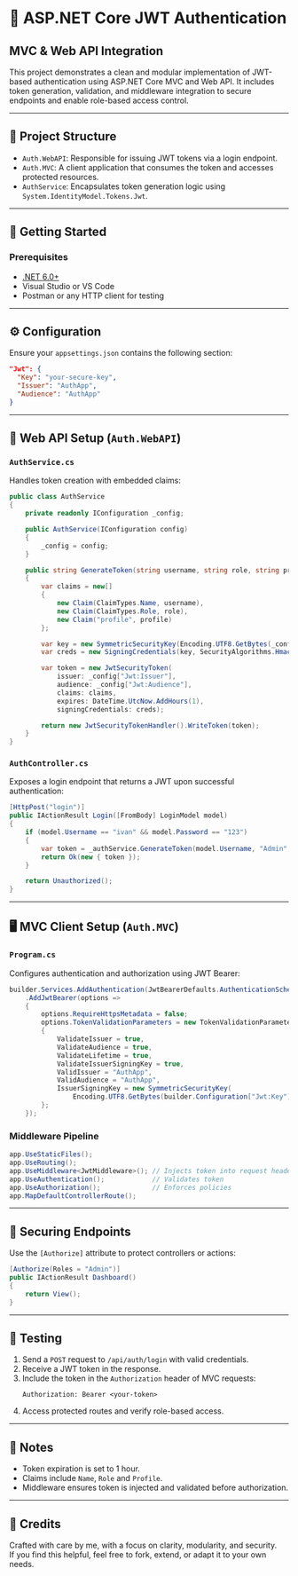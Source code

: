 # 🔐 ASP.NET Core JWT Authentication
## MVC & Web API Integration

This project demonstrates a clean and modular implementation of JWT-based authentication using ASP.NET Core MVC and Web API. It includes token generation, validation, and middleware integration to secure endpoints and enable role-based access control.

---

## 📁 Project Structure

- `Auth.WebAPI`: Responsible for issuing JWT tokens via a login endpoint.
- `Auth.MVC`: A client application that consumes the token and accesses protected resources.
- `AuthService`: Encapsulates token generation logic using `System.IdentityModel.Tokens.Jwt`.

---

## 🚀 Getting Started

### Prerequisites

- [.NET 6.0+](https://dotnet.microsoft.com/en-us/download)
- Visual Studio or VS Code
- Postman or any HTTP client for testing

---

## ⚙️ Configuration

Ensure your `appsettings.json` contains the following section:

```json
"Jwt": {
  "Key": "your-secure-key",
  "Issuer": "AuthApp",
  "Audience": "AuthApp"
}
```

---

## 🔧 Web API Setup (`Auth.WebAPI`)

### `AuthService.cs`

Handles token creation with embedded claims:

```csharp
public class AuthService
{
    private readonly IConfiguration _config;

    public AuthService(IConfiguration config)
    {
        _config = config;
    }

    public string GenerateToken(string username, string role, string profile)
    {
        var claims = new[]
        {
            new Claim(ClaimTypes.Name, username),
            new Claim(ClaimTypes.Role, role),
            new Claim("profile", profile)
        };

        var key = new SymmetricSecurityKey(Encoding.UTF8.GetBytes(_config["Jwt:Key"]));
        var creds = new SigningCredentials(key, SecurityAlgorithms.HmacSha256);

        var token = new JwtSecurityToken(
            issuer: _config["Jwt:Issuer"],
            audience: _config["Jwt:Audience"],
            claims: claims,
            expires: DateTime.UtcNow.AddHours(1),
            signingCredentials: creds);

        return new JwtSecurityTokenHandler().WriteToken(token);
    }
}
```

### `AuthController.cs`

Exposes a login endpoint that returns a JWT upon successful authentication:

```csharp
[HttpPost("login")]
public IActionResult Login([FromBody] LoginModel model)
{
    if (model.Username == "ivan" && model.Password == "123")
    {
        var token = _authService.GenerateToken(model.Username, "Admin", "Finance");
        return Ok(new { token });
    }

    return Unauthorized();
}
```

---

## 🖥️ MVC Client Setup (`Auth.MVC`)

### `Program.cs`

Configures authentication and authorization using JWT Bearer:

```csharp
builder.Services.AddAuthentication(JwtBearerDefaults.AuthenticationScheme)
    .AddJwtBearer(options =>
    {
        options.RequireHttpsMetadata = false;
        options.TokenValidationParameters = new TokenValidationParameters
        {
            ValidateIssuer = true,
            ValidateAudience = true,
            ValidateLifetime = true,
            ValidateIssuerSigningKey = true,
            ValidIssuer = "AuthApp",
            ValidAudience = "AuthApp",
            IssuerSigningKey = new SymmetricSecurityKey(
                Encoding.UTF8.GetBytes(builder.Configuration["Jwt:Key"]))
        };
    });
```

### Middleware Pipeline

```csharp
app.UseStaticFiles();
app.UseRouting();
app.UseMiddleware<JwtMiddleware>(); // Injects token into request headers
app.UseAuthentication();            // Validates token
app.UseAuthorization();             // Enforces policies
app.MapDefaultControllerRoute();
```

---

## 🔐 Securing Endpoints

Use the `[Authorize]` attribute to protect controllers or actions:

```csharp
[Authorize(Roles = "Admin")]
public IActionResult Dashboard()
{
    return View();
}
```

---

## 🧪 Testing

1. Send a `POST` request to `/api/auth/login` with valid credentials.
2. Receive a JWT token in the response.
3. Include the token in the `Authorization` header of MVC requests:
   ```
   Authorization: Bearer <your-token>
   ```
4. Access protected routes and verify role-based access.

---

## 📌 Notes

- Token expiration is set to 1 hour.
- Claims include `Name`, `Role` and `Profile`.
- Middleware ensures token is injected and validated before authorization.

---

## 🧠 Credits

Crafted with care by me, with a focus on clarity, modularity, and security.  
If you find this helpful, feel free to fork, extend, or adapt it to your own needs.